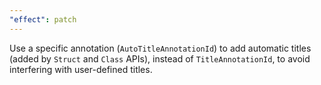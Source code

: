 ```yaml
---
"effect": patch
---
```


Use a specific annotation (`AutoTitleAnnotationId`) to add automatic titles (added by `Struct` and `Class` APIs), instead of `TitleAnnotationId`, to avoid interfering with user-defined titles.
